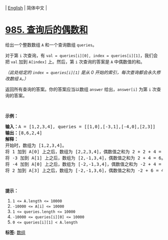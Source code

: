 | [English](README_EN.md) | 简体中文 |

# [985. 查询后的偶数和](https://leetcode-cn.com/problems/sum-of-even-numbers-after-queries)
<p>给出一个整数数组&nbsp;<code>A</code>&nbsp;和一个查询数组&nbsp;<code>queries</code>。</p>

<p>对于第&nbsp;<code>i</code>&nbsp;次查询，有&nbsp;<code>val =&nbsp;queries[i][0], index&nbsp;= queries[i][1]</code>，我们会把&nbsp;<code>val</code>&nbsp;加到&nbsp;<code>A[index]</code>&nbsp;上。然后，第&nbsp;<code>i</code>&nbsp;次查询的答案是 <code>A</code> 中偶数值的和。</p>

<p><em>（此处给定的&nbsp;<code>index = queries[i][1]</code>&nbsp;是从 0 开始的索引，每次查询都会永久修改数组&nbsp;<code>A</code>。）</em></p>

<p>返回所有查询的答案。你的答案应当以数组&nbsp;<code>answer</code>&nbsp;给出，<code>answer[i]</code>&nbsp;为第&nbsp;<code>i</code>&nbsp;次查询的答案。</p>

<p>&nbsp;</p>

<p><strong>示例：</strong></p>

<pre><strong>输入：</strong>A = [1,2,3,4], queries = [[1,0],[-3,1],[-4,0],[2,3]]
<strong>输出：</strong>[8,6,2,4]
<strong>解释：</strong>
开始时，数组为 [1,2,3,4]。
将 1 加到 A[0] 上之后，数组为 [2,2,3,4]，偶数值之和为 2 + 2 + 4 = 8。
将 -3 加到 A[1] 上之后，数组为 [2,-1,3,4]，偶数值之和为 2 + 4 = 6。
将 -4 加到 A[0] 上之后，数组为 [-2,-1,3,4]，偶数值之和为 -2 + 4 = 2。
将 2 加到 A[3] 上之后，数组为 [-2,-1,3,6]，偶数值之和为 -2 + 6 = 4。
</pre>

<p>&nbsp;</p>

<p><strong>提示：</strong></p>

<ol>
	<li><code>1 &lt;= A.length &lt;= 10000</code></li>
	<li><code>-10000 &lt;= A[i] &lt;= 10000</code></li>
	<li><code>1 &lt;= queries.length &lt;= 10000</code></li>
	<li><code>-10000 &lt;= queries[i][0] &lt;= 10000</code></li>
	<li><code>0 &lt;= queries[i][1] &lt; A.length</code></li>
</ol>

**标签:**  [数组](https://leetcode-cn.com/tag/array) 